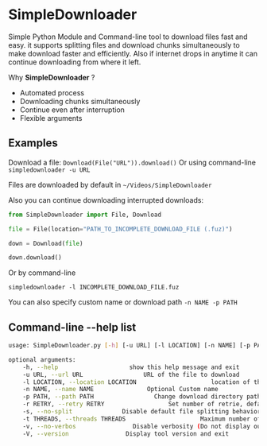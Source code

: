 # SimpleDownloader
Simple Python Module and Command-line tool to download files fast and easy.
it supports splitting files and download chunks simultaneously to make download faster and efficiently.
Also if internet drops in anytime it can continue downloading from where it left.

Why **SimpleDownloader** ?
+ Automated process
+ Downloading chunks simultaneously
+ Continue even after interruption
+ Flexible arguments

## Examples

Download a file:
`Download(File("URL")).download()`
Or using command-line
`simpledownloader -u URL`

Files are downloaded by default in `~/Videos/SimpleDownloader`

Also you can continue downloading interrupted downloads:
```python
from SimpleDownloader import File, Download

file = File(location="PATH_TO_INCOMPLETE_DOWNLOAD_FILE (.fuz)")

down = Download(file)

down.download()
```

Or by command-line

`simpledownloader -l INCOMPLETE_DOWNLOAD_FILE.fuz`

You can also specify custom name or download path `-n NAME -p PATH`

## Command-line --help list

```bash
usage: SimpleDownloader.py [-h] [-u URL] [-l LOCATION] [-n NAME] [-p PATH] [-r RETRY] [-s] [-t THREADS] [-v] [-V] 

optional arguments:                                                 
    -h, --help                    show this help message and exit              
    -u URL, --url URL                 URL of the file to download                 
    -l LOCATION, --location LOCATION                     location of the file on machine             
    -n NAME, --name NAME               Optional Custom name                        
    -p PATH, --path PATH                 Change download directory path, Default: $HOME/Videos/SimpleDownloader
    -r RETRY, --retry RETRY                  Set number of retrie, default is 5          
    -s, --no-split              Disable default file splitting behavior      
    -t THREADS, --threads THREADS                     Maximum number of threads to use (Working only if split is avilable)                           
    -v, --no-verbos                Disable verbosity (Do not display output), default is Displaying
    -V, --version                Display tool version and exit
```
